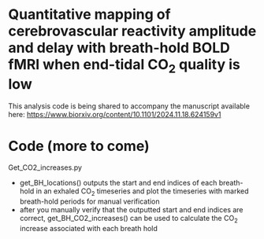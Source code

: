 # Quantitative mapping of cerebrovascular reactivity amplitude and delay with breath-hold BOLD fMRI when end-tidal CO<sub>2</sub> quality is low
This analysis code is being shared to accompany the manuscript available here: https://www.biorxiv.org/content/10.1101/2024.11.18.624159v1

# Code (more to come)
Get_CO2_increases.py 
* get_BH_locations() outputs the start and end indices of each breath-hold in an exhaled CO<sub>2</sub> timeseries and plot the timeseries with marked breath-hold periods for manual verification
* after you manually verify that the outputted start and end indices are correct, get_BH_CO2_increases() can be used to calculate the CO<sub>2</sub> increase associated with each breath hold

